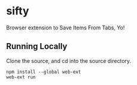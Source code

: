 # sifty
Browser extension to Save Items From Tabs, Yo!

## Running Locally
Clone the source, and cd into the source directory.
```
npm install --global web-ext
web-ext run
```

